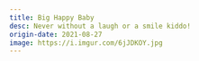 ```yaml
---
title: Big Happy Baby
desc: Never without a laugh or a smile kiddo!
origin-date: 2021-08-27
image: https://i.imgur.com/6jJDKOY.jpg
---
```


